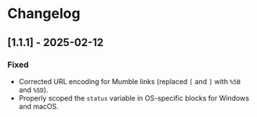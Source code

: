 # Changelog

## [1.1.1] - 2025-02-12
### Fixed
- Corrected URL encoding for Mumble links (replaced `[` and `]` with `%5B` and `%5D`).
- Properly scoped the `status` variable in OS-specific blocks for Windows and macOS.
